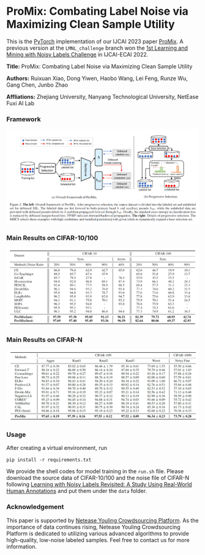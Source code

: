 # ProMix: Combating Label Noise via Maximizing Clean Sample Utility

This is the [PyTorch](http://pytorch.org/) implementation of our IJCAI 2023 paper [ProMix](https://arxiv.org/abs/2207.10276). A previous version at the `LMNL_challenge` branch won the [1st Learning and Mining with Noisy Labels Challenge](http://competition.noisylabels.com/) in IJCAI-ECAI 2022.

**Title:** ProMix: Combating Label Noise via Maximizing Clean Sample Utility

**Authors:** Ruixuan Xiao, Dong Yiwen, Haobo Wang, Lei Feng, Runze Wu, Gang Chen, Junbo Zhao

**Affliations:** Zhejiang University, Nanyang Technological University, NetEase Fuxi AI Lab



### Framework
![Framework](./resources/framework.png)



### Main Results on CIFAR-10/100

![result_cf](./resources/result_cf.png)



### Main Results on CIFAR-N

![result_cfn](./resources/result_cfn.png)



### Usage

After creating a virtual environment, run

```
pip install -r requirements.txt
```

We provide the shell codes for model training in the `run.sh` file. Please download the source data of CIFAR-10/100 and the noise file of CIFAR-N following [Learning with Noisy Labels Revisited: A Study Using Real-World Human Annotations](https://github.com/UCSC-REAL/cifar-10-100n) and put them under the `data` folder.





###  Acknowledgement
This paper is supported by [Netease Youling Crowdsourcing Platform](https://fuxi.163.com). As the importance of data continues rising, Netease Youling Crowdsourcing Platform is dedicated to utilizing various advanced algorithms to provide high-quality, low-noise labeled samples. Feel free to contact us for more information.

